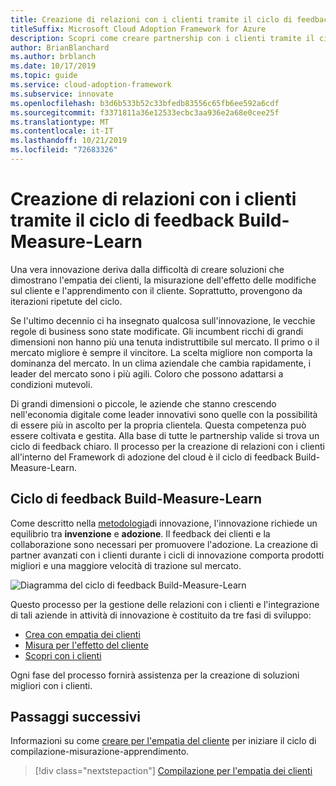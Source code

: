 ```yaml
---
title: Creazione di relazioni con i clienti tramite il ciclo di feedback Build-Measure-Learn
titleSuffix: Microsoft Cloud Adoption Framework for Azure
description: Scopri come creare partnership con i clienti tramite il ciclo di feedback Build-Measure-Learn.
author: BrianBlanchard
ms.author: brblanch
ms.date: 10/17/2019
ms.topic: guide
ms.service: cloud-adoption-framework
ms.subservice: innovate
ms.openlocfilehash: b3d6b533b52c33bfedb83556c65fb6ee592a6cdf
ms.sourcegitcommit: f3371811a36e12533ecbc3aa936e2a68e0cee25f
ms.translationtype: MT
ms.contentlocale: it-IT
ms.lasthandoff: 10/21/2019
ms.locfileid: "72683326"
---
```

# <a name="create-customer-partnerships-through-the-build-measure-learn-feedback-loop"></a>Creazione di relazioni con i clienti tramite il ciclo di feedback Build-Measure-Learn

Una vera innovazione deriva dalla difficoltà di creare soluzioni che dimostrano l'empatia dei clienti, la misurazione dell'effetto delle modifiche sul cliente e l'apprendimento con il cliente. Soprattutto, provengono da iterazioni ripetute del ciclo.

Se l'ultimo decennio ci ha insegnato qualcosa sull'innovazione, le vecchie regole di business sono state modificate. Gli incumbent ricchi di grandi dimensioni non hanno più una tenuta indistruttibile sul mercato. Il primo o il mercato migliore è sempre il vincitore. La scelta migliore non comporta la dominanza del mercato. In un clima aziendale che cambia rapidamente, i leader del mercato sono i più agili. Coloro che possono adattarsi a condizioni mutevoli.

Di grandi dimensioni o piccole, le aziende che stanno crescendo nell'economia digitale come leader innovativi sono quelle con la possibilità di essere più in ascolto per la propria clientela. Questa competenza può essere coltivata e gestita. Alla base di tutte le partnership valide si trova un ciclo di feedback chiaro. Il processo per la creazione di relazioni con i clienti all'interno del Framework di adozione del cloud è il ciclo di feedback Build-Measure-Learn.

## <a name="the-build-measure-learn-feedback-loop"></a>Ciclo di feedback Build-Measure-Learn

Come descritto nella [metodologia](./index.md)di innovazione, l'innovazione richiede un equilibrio tra **invenzione** e **adozione**.
Il feedback dei clienti e la collaborazione sono necessari per promuovere l'adozione. La creazione di partner avanzati con i clienti durante i cicli di innovazione comporta prodotti migliori e una maggiore velocità di trazione sul mercato.

![Diagramma del ciclo di feedback Build-Measure-Learn](../../_images/innovate/bml-feedback-loop.png)

Questo processo per la gestione delle relazioni con i clienti e l'integrazione di tali aziende in attività di innovazione è costituito da tre fasi di sviluppo:

- [Crea con empatia dei clienti](./build.md)
- [Misura per l'effetto del cliente](./measure.md)
- [Scopri con i clienti](./learn.md)

Ogni fase del processo fornirà assistenza per la creazione di soluzioni migliori con i clienti.

## <a name="next-steps"></a>Passaggi successivi

Informazioni su come [creare per l'empatia del cliente](./build.md) per iniziare il ciclo di compilazione-misurazione-apprendimento.

> [!div class="nextstepaction"]
> [Compilazione per l'empatia dei clienti](./build.md)

